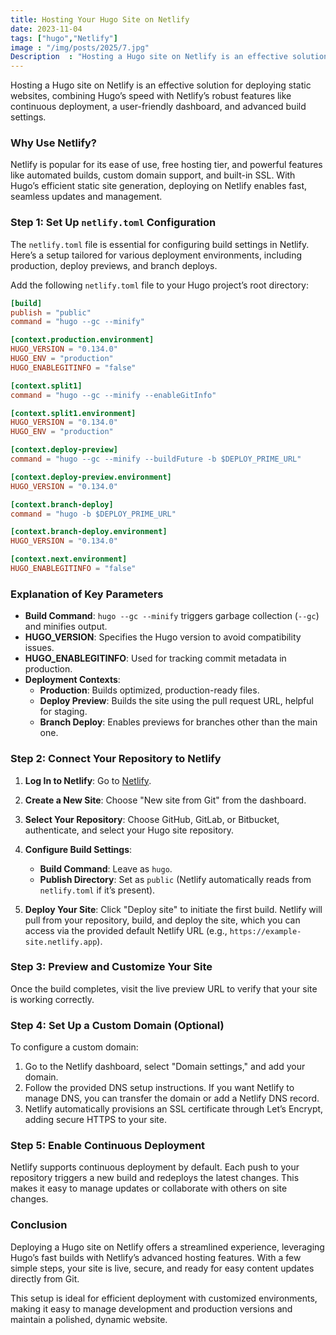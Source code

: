 ```yaml
---
title: Hosting Your Hugo Site on Netlify
date: 2023-11-04
tags: ["hugo","Netlify"]
image : "/img/posts/2025/7.jpg"
Description  : "Hosting a Hugo site on Netlify is an effective solution for deploying static websites, combining Hugo’s speed with Netlify’s robust features.."
---
```


Hosting a Hugo site on Netlify is an effective solution for deploying static websites, combining Hugo’s speed with Netlify’s robust features like continuous deployment, a user-friendly dashboard, and advanced build settings.

### Why Use Netlify?
Netlify is popular for its ease of use, free hosting tier, and powerful features like automated builds, custom domain support, and built-in SSL. With Hugo’s efficient static site generation, deploying on Netlify enables fast, seamless updates and management.

### Step 1: Set Up `netlify.toml` Configuration

The `netlify.toml` file is essential for configuring build settings in Netlify. Here’s a setup tailored for various deployment environments, including production, deploy previews, and branch deploys.

Add the following `netlify.toml` file to your Hugo project’s root directory:

```toml
[build]
publish = "public"
command = "hugo --gc --minify"

[context.production.environment]
HUGO_VERSION = "0.134.0"
HUGO_ENV = "production"
HUGO_ENABLEGITINFO = "false"

[context.split1]
command = "hugo --gc --minify --enableGitInfo"

[context.split1.environment]
HUGO_VERSION = "0.134.0"
HUGO_ENV = "production"

[context.deploy-preview]
command = "hugo --gc --minify --buildFuture -b $DEPLOY_PRIME_URL"

[context.deploy-preview.environment]
HUGO_VERSION = "0.134.0"

[context.branch-deploy]
command = "hugo -b $DEPLOY_PRIME_URL"

[context.branch-deploy.environment]
HUGO_VERSION = "0.134.0"

[context.next.environment]
HUGO_ENABLEGITINFO = "false"
```

### Explanation of Key Parameters
- **Build Command**: `hugo --gc --minify` triggers garbage collection (`--gc`) and minifies output.
- **HUGO_VERSION**: Specifies the Hugo version to avoid compatibility issues.
- **HUGO_ENABLEGITINFO**: Used for tracking commit metadata in production.
- **Deployment Contexts**:
  - **Production**: Builds optimized, production-ready files.
  - **Deploy Preview**: Builds the site using the pull request URL, helpful for staging.
  - **Branch Deploy**: Enables previews for branches other than the main one.

### Step 2: Connect Your Repository to Netlify
1. **Log In to Netlify**: Go to [Netlify](https://app.netlify.com/).
2. **Create a New Site**: Choose "New site from Git" from the dashboard.
3. **Select Your Repository**: Choose GitHub, GitLab, or Bitbucket, authenticate, and select your Hugo site repository.
4. **Configure Build Settings**:
   - **Build Command**: Leave as `hugo`.
   - **Publish Directory**: Set as `public` (Netlify automatically reads from `netlify.toml` if it’s present).

5. **Deploy Your Site**: Click "Deploy site" to initiate the first build. Netlify will pull from your repository, build, and deploy the site, which you can access via the provided default Netlify URL (e.g., `https://example-site.netlify.app`).

### Step 3: Preview and Customize Your Site
Once the build completes, visit the live preview URL to verify that your site is working correctly.

### Step 4: Set Up a Custom Domain (Optional)
To configure a custom domain:
1. Go to the Netlify dashboard, select "Domain settings," and add your domain.
2. Follow the provided DNS setup instructions. If you want Netlify to manage DNS, you can transfer the domain or add a Netlify DNS record.
3. Netlify automatically provisions an SSL certificate through Let’s Encrypt, adding secure HTTPS to your site.

### Step 5: Enable Continuous Deployment
Netlify supports continuous deployment by default. Each push to your repository triggers a new build and redeploys the latest changes. This makes it easy to manage updates or collaborate with others on site changes.

### Conclusion
Deploying a Hugo site on Netlify offers a streamlined experience, leveraging Hugo’s fast builds with Netlify’s advanced hosting features. With a few simple steps, your site is live, secure, and ready for easy content updates directly from Git.

This setup is ideal for efficient deployment with customized environments, making it easy to manage development and production versions and maintain a polished, dynamic website.